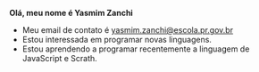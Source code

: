 **Olá, meu nome é Yasmim Zanchi**
- Meu email de contato é yasmim.zanchi@escola.pr.gov.br
- Estou interessada em programar novas linguagens.
- Estou aprendendo a programar recentemente a linguagem de JavaScript e Scrath.


